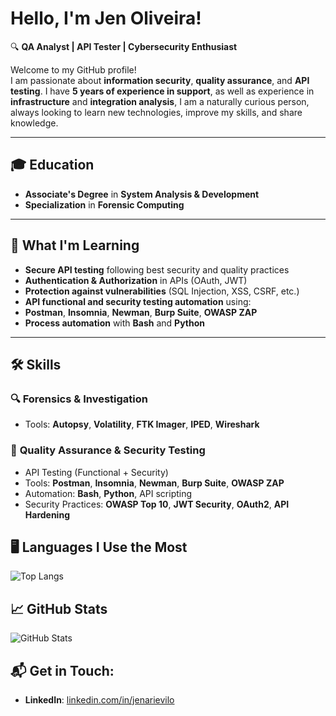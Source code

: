 # Hello, I'm Jen Oliveira!

🔍 **QA Analyst | API Tester | Cybersecurity Enthusiast**

Welcome to my GitHub profile!  
I am passionate about **information security**, **quality assurance**, and **API testing**. I have **5 years of experience in support**, as well as experience in **infrastructure** and **integration analysis**, I am a naturally curious person, always looking to learn new technologies, improve my skills, and share knowledge.


---

## 🎓 Education
-  **Associate's Degree** in **System Analysis & Development**
-  **Specialization** in **Forensic Computing**

---

## 🚀 What I'm Learning
-  **Secure API testing** following best security and quality practices
-  **Authentication & Authorization** in APIs (OAuth, JWT)
-  **Protection against vulnerabilities** (SQL Injection, XSS, CSRF, etc.)
-  **API functional and security testing automation** using:
  - **Postman**, **Insomnia**, **Newman**, **Burp Suite**, **OWASP ZAP**
- **Process automation** with **Bash** and **Python**

---

## 🛠️ Skills
### 🔍 **Forensics & Investigation**
- Tools: **Autopsy**, **Volatility**, **FTK Imager**, **IPED**, **Wireshark**

### 🧪 **Quality Assurance & Security Testing**
- API Testing (Functional + Security)
- Tools: **Postman**, **Insomnia**, **Newman**, **Burp Suite**, **OWASP ZAP**
- Automation: **Bash**, **Python**, API scripting
- Security Practices: **OWASP Top 10**, **JWT Security**, **OAuth2**, **API Hardening**

## 🖥️ Languages I Use the Most

![Top Langs](https://github-readme-stats.vercel.app/api/top-langs/?username=yenarievilo&langs_count=10&layout=compact)

## 📈 GitHub Stats

![GitHub Stats](https://github-readme-stats.vercel.app/api?username=yenarievilo&show_icons=true&hide_title=true&count_private=true&hide_border=true&theme=radical)

## 📬 Get in Touch:
- **LinkedIn**: [linkedin.com/in/jenarievilo](https://linkedin.com/in/jenarievilo)
